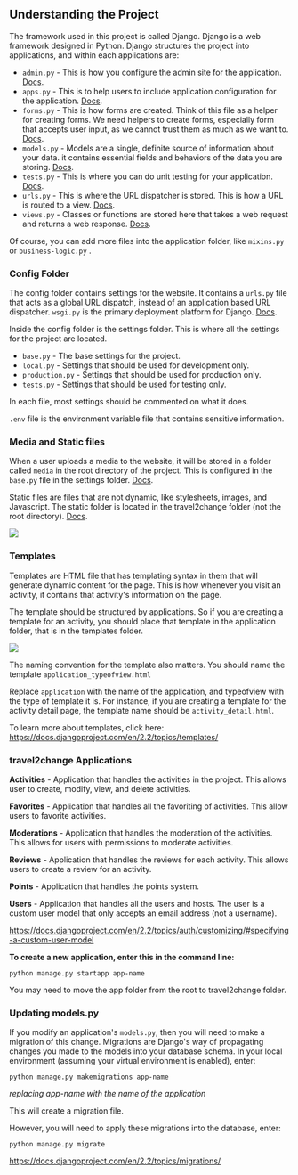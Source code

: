 ## Understanding the Project

The framework used in this project is called Django. Django is a web framework designed in Python. Django structures the project into applications, and within each applications are:

- `admin.py` - This is how you configure the admin site for the application. [Docs](https://docs.djangoproject.com/en/2.2/ref/contrib/admin/). 
- `apps.py` - This is to help users to include application configuration for the application. [Docs](https://docs.djangoproject.com/en/2.2/ref/applications/#configuring-applications).
- `forms.py` - This is how forms are created. Think of this file as a helper for creating forms. We need helpers to create forms, especially form that accepts user input, as we cannot trust them as much as we want to. [Docs](https://docs.djangoproject.com/en/2.2/topics/forms/).
- `models.py` - Models are a single, definite source of information about your data. it contains essential fields and behaviors of the data you are storing. [Docs](https://docs.djangoproject.com/en/2.2/topics/db/models/).
- `tests.py` - This is where you can do unit testing for your application. [Docs](https://docs.djangoproject.com/en/2.2/topics/testing/overview/). 
- `urls.py` - This is where the URL dispatcher is stored. This is how a URL is routed to a view. [Docs](https://docs.djangoproject.com/en/2.2/topics/http/urls/). 
- `views.py` - Classes or functions are stored here that takes a web request and returns a web response. [Docs](https://docs.djangoproject.com/en/2.2/topics/http/views/). 

Of course, you can add more files into the application folder, like `mixins.py` or `business-logic.py` .

### Config Folder

The config folder contains settings for the website. It contains a `urls.py` file that acts as a global URL dispatch, instead of an application based URL dispatcher. `wsgi.py` is the primary deployment platform for Django. [Docs](https://docs.djangoproject.com/en/2.2/howto/deployment/wsgi/). 

Inside the config folder is the settings folder. This is where all the settings for the project are located.

- `base.py` - The base settings for the project.
- `local.py` - Settings that should be used for development only.
- `production.py` - Settings that should be used for production only.
- `tests.py` - Settings that should be used for testing only.

In each file, most settings should be commented on what it does.

`.env` file is the environment variable file that contains sensitive information.

### Media and Static files

When a user uploads a media to the website, it will be stored in a folder called `media` in the root directory of the project. This is configured in the `base.py` file in the settings folder. [Docs](https://docs.djangoproject.com/en/2.2/topics/files/). 

Static files are files that are not dynamic, like stylesheets, images, and Javascript. The static folder is located in the travel2change folder (not the root directory). [Docs](https://docs.djangoproject.com/en/2.2/howto/static-files/).

![](https://i.imgur.com/Nc8kPga.png)

### Templates

Templates are HTML file that has templating syntax in them that will generate dynamic content for the page. This is how whenever you visit an activity, it contains that activity's information on the page. 

The template should be structured by applications. So if you are creating a template for an activity, you should place that template in the application folder, that is in the templates folder.

![](https://i.imgur.com/jrRdv11.png)

The naming convention for the template also matters. You should name the template `application_typeofview.html` 

Replace `application` with the name of the application, and typeofview with the type of template it is. For instance, if you are creating a template for the activity detail page, the template name should be `activity_detail.html`. 

To learn more about templates, click here: <https://docs.djangoproject.com/en/2.2/topics/templates/>

### travel2change Applications

**Activities** - Application that handles the activities in the project. This allows user to create, modify, view, and delete activities.

**Favorites** - Application that handles all the favoriting of activities. This allow users to favorite activities.

**Moderations** - Application that handles the moderation of the activities. This allows for users with permissions to moderate activities.

**Reviews** - Application that handles the reviews for each activity. This allows users to create a review for an activity.

**Points** - Application that handles the points system.

**Users** - Application that handles all the users and hosts. The user is a custom user model that only accepts an email address (not a username). 

<https://docs.djangoproject.com/en/2.2/topics/auth/customizing/#specifying-a-custom-user-model>

**To create a new application, enter this in the command line:**

`python manage.py startapp app-name` 

You may need to move the app folder from the root to travel2change folder.

### Updating models.py

If you modify an application's `models.py`, then you will need to make a migration of this change. Migrations are Django's way of propagating changes you made to the models into your database schema. In your local environment (assuming your virtual environment is enabled), enter:

`python manage.py makemigrations app-name` 

*replacing app-name with the name of the application*

This will create a migration file.

However, you will need to apply these migrations into the database, enter:

`python manage.py migrate` 

<https://docs.djangoproject.com/en/2.2/topics/migrations/>
